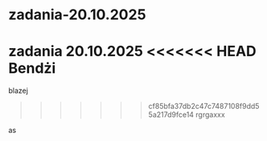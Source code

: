 # zadania-20.10.2025
zadania 20.10.2025
<<<<<<< HEAD
Bendżi
=======
blazej
>>>>>>> cf85bfa37db2c47c7487108f9dd55a217d9fce14
rgrgaxxx

as